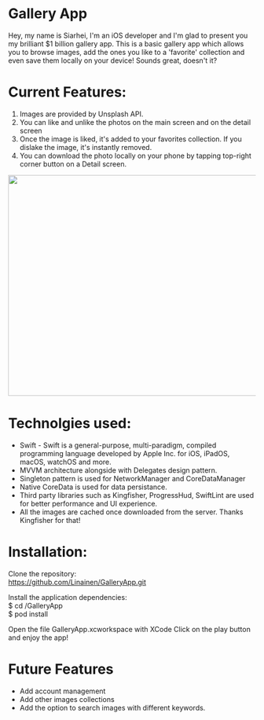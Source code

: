 # Gallery App

Hey, my name is Siarhei, I'm an iOS developer and I'm glad to present you my brilliant $1 billion gallery app.
This is a basic gallery app which allows you to browse images, add the ones you like to a 'favorite' collection and even
save them locally on your device! Sounds great, doesn't it?

# Current Features:
1. Images are provided by Unsplash API.
2. You can like and unlike the photos on the main screen and on the detail screen
3. Once the image is liked, it's added to your favorites collection. If you dislake the image, it's instantly removed.
4. You can download the photo locally on your phone by tapping top-right corner button on a Detail screen.

<a href="url"><img src="https://github.com/Linainen/GalleryApp/assets/98283252/f908219b-06c4-4249-beed-1e01c65f8c77" align="center" height="450" width="750" ></a>

# Technolgies used:
* Swift - Swift is a general-purpose, multi-paradigm, compiled programming language developed by Apple Inc. for iOS, iPadOS, macOS, watchOS and more.
* MVVM architecture alongside with Delegates design pattern.
* Singleton pattern is used for NetworkManager and CoreDataManager
* Native CoreData is used for data persistance.
* Third party libraries such as Kingfisher, ProgressHud, SwiftLint are used for better performance and UI experience.
* All the images are cached once downloaded from the server. Thanks Kingfisher for that!

# Installation:
Clone the repository: <br>
https://github.com/Linainen/GalleryApp.git

Install the application dependencies: <br>
$ cd /GalleryApp <br>
$ pod install

Open the file GalleryApp.xcworkspace with XCode
Click on the play button and enjoy the app!

# Future Features
* Add account management
* Add other images collections
* Add the option to search images with different keywords.
